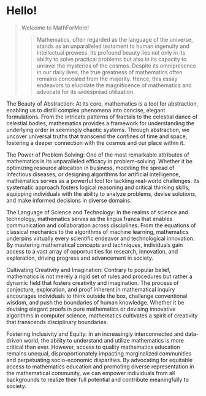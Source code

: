 # Hello!
> Welcome to MathForMore!
>> Mathematics, often regarded as the language of the universe, stands as an unparalleled testament to human ingenuity and intellectual prowess. Its profound beauty lies not only in its ability to solve practical problems but also in its capacity to unravel the mysteries of the cosmos. Despite its omnipresence in our daily lives, the true greatness of mathematics often remains concealed from the majority. Hence, this essay endeavors to elucidate the magnificence of mathematics and advocate for its widespread utilization.

The Beauty of Abstraction:
At its core, mathematics is a tool for abstraction, enabling us to distill complex phenomena into concise, elegant formulations. From the intricate patterns of fractals to the celestial dance of celestial bodies, mathematics provides a framework for understanding the underlying order in seemingly chaotic systems. Through abstraction, we uncover universal truths that transcend the confines of time and space, fostering a deeper connection with the cosmos and our place within it.

The Power of Problem Solving:
One of the most remarkable attributes of mathematics is its unparalleled efficacy in problem-solving. Whether it be optimizing resource allocation in business, modeling the spread of infectious diseases, or designing algorithms for artificial intelligence, mathematics serves as a powerful tool for tackling real-world challenges. Its systematic approach fosters logical reasoning and critical thinking skills, equipping individuals with the ability to analyze problems, devise solutions, and make informed decisions in diverse domains.

The Language of Science and Technology:
In the realms of science and technology, mathematics serves as the lingua franca that enables communication and collaboration across disciplines. From the equations of classical mechanics to the algorithms of machine learning, mathematics underpins virtually every scientific endeavor and technological innovation. By mastering mathematical concepts and techniques, individuals gain access to a vast array of opportunities for research, innovation, and exploration, driving progress and advancement in society.

Cultivating Creativity and Imagination:
Contrary to popular belief, mathematics is not merely a rigid set of rules and procedures but rather a dynamic field that fosters creativity and imagination. The process of conjecture, exploration, and proof inherent in mathematical inquiry encourages individuals to think outside the box, challenge conventional wisdom, and push the boundaries of human knowledge. Whether it be devising elegant proofs in pure mathematics or devising innovative algorithms in computer science, mathematics cultivates a spirit of creativity that transcends disciplinary boundaries.

Fostering Inclusivity and Equity:
In an increasingly interconnected and data-driven world, the ability to understand and utilize mathematics is more critical than ever. However, access to quality mathematics education remains unequal, disproportionately impacting marginalized communities and perpetuating socio-economic disparities. By advocating for equitable access to mathematics education and promoting diverse representation in the mathematical community, we can empower individuals from all backgrounds to realize their full potential and contribute meaningfully to society.
